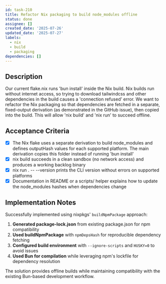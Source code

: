 ```yaml
---
id: task-210
title: Refactor Nix packaging to build node_modules offline
status: done
assignee: []
created_date: '2025-07-26'
updated_date: '2025-07-27'
labels:
  - nix
  - build
  - packaging
dependencies: []
---
```


## Description

Our current flake.nix runs 'bun install' inside the Nix build. Nix builds run without internet access, so trying to download tailwindcss and other dependencies in the build causes a 'connection refused' error. We want to refactor the Nix packaging so that dependencies are fetched in a separate, fixed-output derivation (as demonstrated in the GitHub issue), then copied into the build. This will allow 'nix build' and 'nix run' to succeed offline.

## Acceptance Criteria

- [x] The Nix flake uses a separate derivation to build node_modules and defines outputHash values for each supported platform. The main derivation copies this folder instead of running 'bun install'
- [x] nix build succeeds in a clean sandbox (no network access) and produces a working backlog binary
- [x] nix run . -- --version prints the CLI version without errors on supported platforms
- [x] Documentation in README or a scripts/ helper explains how to update the node_modules hashes when dependencies change

## Implementation Notes

Successfully implemented using nixpkgs' `buildNpmPackage` approach:

1. **Generated package-lock.json** from existing package.json for npm compatibility
2. **Used buildNpmPackage** with `npmDepsHash` for reproducible dependency fetching  
3. **Configured build environment** with `--ignore-scripts` and `HUSKY=0` to avoid issues
4. **Used Bun for compilation** while leveraging npm's lockfile for dependency resolution

The solution provides offline builds while maintaining compatibility with the existing Bun-based development workflow.
